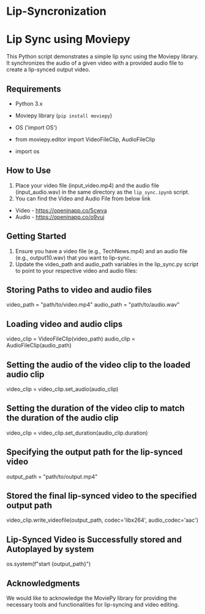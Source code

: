 # Lip-Syncronization

# Lip Sync using Moviepy

This Python script demonstrates a simple lip sync using the Moviepy library. It synchronizes the audio of a given video with a provided audio file to create a lip-synced output video.

## Requirements

- Python 3.x
- Moviepy library (`pip install moviepy`)
- OS ('import OS')

- from moviepy.editor import VideoFileClip, AudioFileClip
- import os

## How to Use

1. Place your video file (input_video.mp4) and the audio file (input_audio.wav) in the same directory as the `lip_sync.ipynb` script.
2. You can find the Video and Audio File from below link
- Video - https://openinapp.co/5cwva
- Audio - https://openinapp.co/o9vuj

## Getting Started
1. Ensure you have a video file (e.g., TechNews.mp4) and an audio file (e.g., output10.wav) that you want to lip-sync.
2. Update the video_path and audio_path variables in the lip_sync.py script to point to your respective video and audio files:

## Storing Paths to video and audio files
video_path = "path/to/video.mp4"
audio_path = "path/to/audio.wav"


## Loading video and audio clips
video_clip = VideoFileClip(video_path)
audio_clip = AudioFileClip(audio_path)


## Setting the audio of the video clip to the loaded audio clip
video_clip = video_clip.set_audio(audio_clip)

## Setting the duration of the video clip to match the duration of the audio clip
video_clip = video_clip.set_duration(audio_clip.duration)

## Specifying the output path for the lip-synced video
output_path = "path/to/output.mp4"

## Stored the final lip-synced video to the specified output path
video_clip.write_videofile(output_path, codec='libx264', audio_codec='aac')                                                                                                                      
## Lip-Synced Video is Successfully stored and Autoplayed by system
os.system(f"start {output_path}")

## Acknowledgments
We would like to acknowledge the MoviePy library for providing the necessary tools and functionalities for lip-syncing and video editing.

